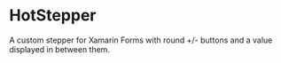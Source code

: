 # HotStepper
A custom stepper for Xamarin Forms with round +/- buttons and a value displayed in between them.
